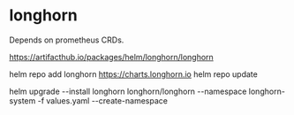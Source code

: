 # longhorn

Depends on prometheus CRDs.

https://artifacthub.io/packages/helm/longhorn/longhorn

helm repo add longhorn https://charts.longhorn.io
helm repo update

helm upgrade --install longhorn longhorn/longhorn --namespace longhorn-system -f values.yaml --create-namespace
